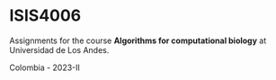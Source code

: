 # ISIS4006

Assignments for the course **Algorithms for computational biology** at Universidad de Los Andes.

Colombia - 2023-II
